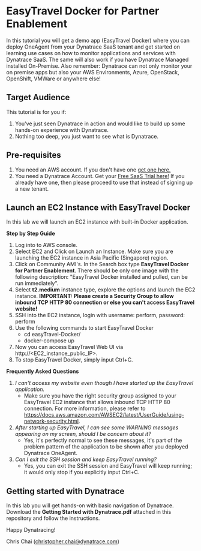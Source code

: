 # EasyTravel Docker for Partner Enablement
In this tutorial you will get a demo app (EasyTravel Docker) where you can deploy OneAgent from your Dynatrace SaaS tenant and get started on learning use cases on how to monitor applications and services with Dynatrace SaaS. The same will also work if you have Dynatrace Managed installed On-Premise. Also remember: Dynatrace can not only monitor your on premise apps but also your AWS Environments, Azure, OpenStack, OpenShift, VMWare or anywhere else!

## Target Audience
This tutorial is for you if:
1. You've just seen Dynatrace in action and would like to build up some hands-on experience with Dynatrace.
2. Nothing too deep, you just want to see what is Dynatrace.

## Pre-requisites
1. You need an AWS account. If you don't have one [get one here.](https://aws.amazon.com/)
2. You need a Dynatrace Account. Get your [Free SaaS Trial here!](http://bit.ly/dtsaastrial) If you already have one, then please proceed to use that instead of signing up a new tenant.

## Launch an EC2 Instance with EasyTravel Docker
In this lab we will launch an EC2 instance with built-in Docker application.

**Step by Step Guide**
1. Log into to AWS console.
2. Select EC2 and Click on Launch an Instance. Make sure you are launching the EC2 instance in Asia Pacific (Singapore) region.
3. Click on Community AMI's. In the Search box type **EasyTravel Docker for Partner Enablement**. There should be only one image with the following description: "EasyTravel Docker installed and pulled, can be run immediately".
4. Select **t2.medium** instance type, explore the options and launch the EC2 instance. **IMPORTANT: Please create a Security Group to allow inbound TCP HTTP 80 connection or else you can't access EasyTravel website!**
5. SSH into the EC2 instance, login with username: perform, password: perform
6. Use the following commands to start EasyTravel Docker
   - cd easyTravel-Docker/
   - docker-compose up
7. Now you can access EasyTravel Web UI via http://<EC2_instance_public_IP>.
8. To stop EasyTravel Docker, simply input Ctrl+C.

**Frequently Asked Questions**
1. *I can't access my website even though I have started up the EasyTravel application.*
   - Make sure you have the right security group assigned to your EasyTravel EC2 instance that allows inbound TCP HTTP 80 connection. For more information, please refer to https://docs.aws.amazon.com/AWSEC2/latest/UserGuide/using-network-security.html.
2. *After starting up EasyTravel, I can see some WARNING messages appearing on my screen, should I be concern about it?*
   - Yes, it's perfectly normal to see these messages, it's part of the problem pattern of the application to be shown after you deployed Dynatrace OneAgent.
3. *Can I exit the SSH session and keep EasyTravel running?*
   - Yes, you can exit the SSH session and EasyTravel will keep running; it would only stop if you explicitly input Ctrl+C.

## Getting started with Dynatrace
In this lab you will get hands-on with basic navigation of Dynatrace. Download the **Getting Started with Dynatrace.pdf** attached in this repository and follow the instructions.

Happy Dynatracing!

Chris Chai (christopher.chai@dynatrace.com)

